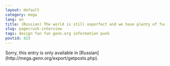 ```yaml
---
layout: default
category: mega
lang: en
title: (Russian) The world is still unperfect and we have plenty of fuckups to fix
slug: pagecrush-interview
tags: design fan fun genn.org information punk 
postid: 423
---
```

<p>Sorry, this entry is only available in [Russian](http://mega.genn.org/export/getposts.php).</p>